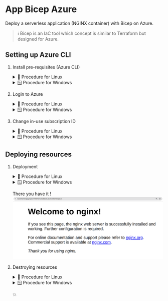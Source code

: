 # App Bicep Azure

Deploy a serverless application (NGINX container) with Bicep on Azure.

> :information_source: Bicep is an IaC tool which concept is similar to Terraform but designed for Azure.

## Setting up Azure CLI

1. Install pre-requisites (Azure CLI)

    <details>
    <summary>🐧 Procedure for Linux</summary>

    ```bash
    sudo apt-get update
    sudo apt-get install ca-certificates curl apt-transport-https lsb-release gnupg

    sudo mkdir -p /etc/apt/keyrings
    curl -sLS https://packages.microsoft.com/keys/microsoft.asc | gpg --dearmor | sudo tee /etc/apt/keyrings/microsoft.gpg > /dev/null
    sudo chmod go+r /etc/apt/keyrings/microsoft.gpg

    AZ_DIST=$(lsb_release -cs)
    echo "deb [arch=`dpkg --print-architecture` signed-by=/etc/apt/keyrings/microsoft.gpg] https://packages.microsoft.com/repos/azure-cli/ $AZ_DIST main" |
        sudo tee /etc/apt/sources.list.d/azure-cli.list

    sudo apt-get update
    sudo apt-get install azure-cli
    ```

    </details>

    <details>
    <summary>🪟 Procedure for Windows</summary>

    a. Install Powershell 7
   
    ```powershell
    winget install --id Microsoft.Powershell --source winget
    ```

    b. Open a Powershell 7 window and install the Azure CLI
   
    ```powershell
    Install-Module Az
    ```

    </details>

2. Login to Azure

    <details>
    <summary>🐧 Procedure for Linux</summary>

    ```bash
    az login
    ```

    Follow interactive instructions.

    </details>

    <details>
    <summary>🪟 Procedure for Windows</summary>

    ```powershell
    Connect-AzAccount
    ```

    Follow interactive instructions.

    </details>

3. Change in-use subscription ID

    <details>
    <summary>🐧 Procedure for Linux</summary>

    ```bash
    az account list
    az account set --subscription 1635e3ad-xxxx-45c7-9a41-b7004f634867
    ```

    </details>

    <details>
    <summary>🪟 Procedure for Windows</summary>

    ```powershell
    Get-AzSubscription
    Set-AzContext -Subscription "1635e3ad-xxxx-45c7-9a41-b7004f634867"
    ```

    </details>

## Deploying resources

1. Deployment

    <details>
    <summary>🐧 Procedure for Linux</summary>

    Deploy resources running the following command :

    ```bash
    az deployment sub create --name demobicep --location canadaeast --template-file main.bicep --parameters resourceGroupName=rg-bicep resourceGroupLocation=canadaeast
    ```

    If you want to process the successful output, use [jq](https://manpages.ubuntu.com/manpages/xenial/man1/jq.1.html) :

    ```bash
    az deployment sub create --name demobicep --location canadaeast --template-file main.bicep --parameters resourceGroupName=rg-bicep resourceGroupLocation=canadaeast | jq '.properties.outputs.containerAppFQDN.value'
    ```

    </details>

    <details>
    <summary>🪟 Procedure for Windows</summary>

    ```powershell
    New-AzSubscriptionDeployment -Name demobicep -Location canadaeast -TemplateFile main.bicep -resourceGroupName rg-bicep -resourceGroupLocation canadaeast
    ```

    </details>

    There you have it ! ![NGINX container running in Azure](./demo-result.png)

2. Destroying resources

    <details>
    <summary>🐧 Procedure for Linux</summary>

    ```bash
    az group delete -g rg-bicep --yes
    ```

    </details>

    <details>
    <summary>🪟 Procedure for Windows</summary>

    ```powershell
    Remove-AzResourceGroup -Name rg-bicep
    ```

    </details>

    :boom:
